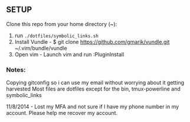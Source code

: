 ## SETUP

Clone this repo from your home directory (~):
1. run `./dotfiles/symbolic_links.sh`
2. Install Vundle - $ git clone https://github.com/gmarik/vundle.git ~/.vim/bundle/vundle
3. Open vim - Launch vim and run :PluginInstall

### Notes:
Copying gitconfig so i can use my email without worrying about it getting harvested
Most files are dotfiles except for the bin, tmux-powerline and symbolic_links

11/8/2014 - Lost my MFA and not sure if I have my phone number in my account.
Please help me recover my account.
